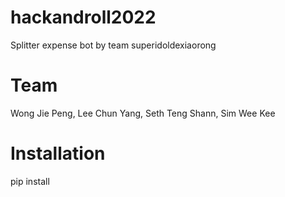 # hackandroll2022
Splitter expense bot by team superidoldexiaorong

# Team
Wong Jie Peng, Lee Chun Yang, Seth Teng Shann, Sim Wee Kee

# Installation

pip install